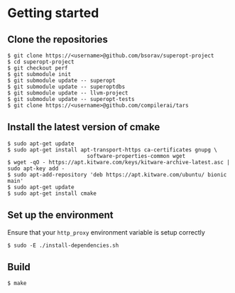 # Getting started

## Clone the repositories
```
$ git clone https://<username>@github.com/bsorav/superopt-project
$ cd superopt-project
$ git checkout perf
$ git submodule init
$ git submodule update -- superopt
$ git submodule update -- superoptdbs
$ git submodule update -- llvm-project
$ git submodule update -- superopt-tests
$ git clone https://<username>@github.com/compilerai/tars
```

## Install the latest version of cmake
```
$ sudo apt-get update
$ sudo apt-get install apt-transport-https ca-certificates gnupg \
                         software-properties-common wget
$ wget -qO - https://apt.kitware.com/keys/kitware-archive-latest.asc | sudo apt-key add -
$ sudo apt-add-repository 'deb https://apt.kitware.com/ubuntu/ bionic main'
$ sudo apt-get update
$ sudo apt-get install cmake
```

## Set up the environment
Ensure that your `http_proxy` environment variable is setup correctly
```
$ sudo -E ./install-dependencies.sh
```

## Build
```
$ make
```
